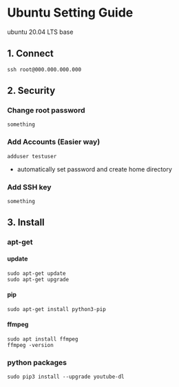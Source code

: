 # Ubuntu Setting Guide
ubuntu 20.04 LTS base

## 1. Connect
```ssh root@000.000.000.000```

## 2. Security
### Change root password
```something```
### Add Accounts (Easier way)
```adduser testuser```
- automatically set password and create home directory
### Add SSH key
```something```

## 3. Install
### apt-get
#### update
```sudo apt-get update```  
```sudo apt-get upgrade```

#### pip
```sudo apt-get install python3-pip```

#### ffmpeg
```sudo apt install ffmpeg```  
```ffmpeg -version```

### python packages
```sudo pip3 install --upgrade youtube-dl```
